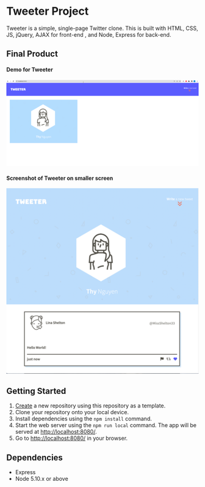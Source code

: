 # Tweeter Project

Tweeter is a simple, single-page Twitter clone. This is built with HTML, CSS, JS, jQuery, AJAX for front-end , and Node, Express for back-end.

## Final Product
#### Demo for Tweeter
!["Gif to demo the features of Tweeter"](https://github.com/teedrm/tweeter/blob/master/docs/tweet-demo.gif)


#### Screenshot of Tweeter on smaller screen
!["Screenshot of Tweeter on a smaller screen"](https://github.com/teedrm/tweeter/blob/master/docs/small-screen-view.png)

## Getting Started

1. [Create](https://docs.github.com/en/repositories/creating-and-managing-repositories/creating-a-repository-from-a-template) a new repository using this repository as a template.
2. Clone your repository onto your local device.
3. Install dependencies using the `npm install` command.
3. Start the web server using the `npm run local` command. The app will be served at <http://localhost:8080/>.
4. Go to <http://localhost:8080/> in your browser.

## Dependencies

- Express
- Node 5.10.x or above
